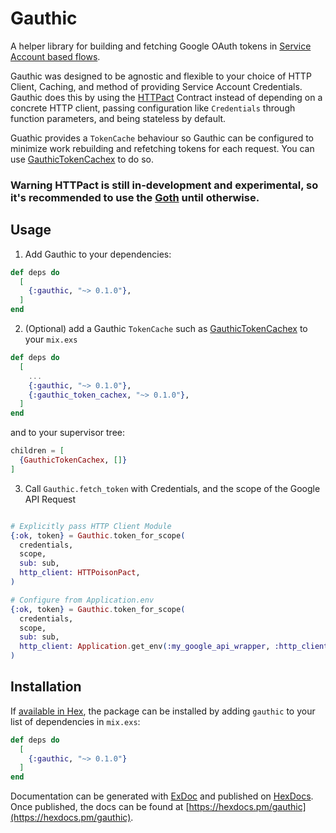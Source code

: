 # Gauthic

A helper library for building and fetching Google OAuth tokens in [Service Account based flows](https://developers.google.com/identity/protocols/OAuth2ServiceAccount).

Gauthic was designed to be agnostic and flexible to your choice of HTTP Client, Caching, and method of providing Service Account Credentials. Gauthic does this by using the [HTTPact](https://github.com/zblanco/httpact) Contract instead of depending on a concrete HTTP client, passing configuration like `Credentials` through function parameters, and being stateless by default.

Guathic provides a `TokenCache` behaviour so Gauthic can be configured to minimize work rebuilding and refetching tokens for each request. You can use [GauthicTokenCachex]() to do so.

### **Warning** HTTPact is still in-development and experimental, so it's recommended to use the [Goth](https://github.com/peburrows/goth) until otherwise.

## Usage

1. Add Gauthic to your dependencies:

```elixir
def deps do
  [
    {:gauthic, "~> 0.1.0"},
  ]
end
```

2. (Optional) add a Gauthic `TokenCache` such as [GauthicTokenCachex]() to your `mix.exs`

```elixir
def deps do
  [
    ...
    {:gauthic, "~> 0.1.0"},
    {:gauthic_token_cachex, "~> 0.1.0"},
  ]
end
```

and to your supervisor tree:

```elixir
children = [
  {GauthicTokenCachex, []}
]
```

3. Call `Gauthic.fetch_token` with Credentials, and the scope of the Google API Request

```elixir

# Explicitly pass HTTP Client Module
{:ok, token} = Gauthic.token_for_scope(
  credentials,
  scope,
  sub: sub,
  http_client: HTTPoisonPact,
)

# Configure from Application.env
{:ok, token} = Gauthic.token_for_scope(
  credentials,
  scope,
  sub: sub,
  http_client: Application.get_env(:my_google_api_wrapper, :http_client),
)

```

## Installation

If [available in Hex](https://hex.pm/docs/publish), the package can be installed
by adding `gauthic` to your list of dependencies in `mix.exs`:

```elixir
def deps do
  [
    {:gauthic, "~> 0.1.0"}
  ]
end
```

Documentation can be generated with [ExDoc](https://github.com/elixir-lang/ex_doc)
and published on [HexDocs](https://hexdocs.pm). Once published, the docs can
be found at [https://hexdocs.pm/gauthic](https://hexdocs.pm/gauthic).

